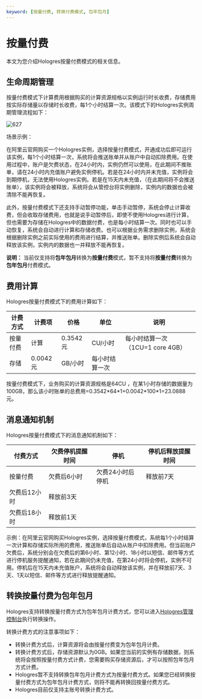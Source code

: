```yaml
---
keyword: [按量付费, 转换付费模式, 包年包月]
---
```


# 按量付费

本文为您介绍Hologres按量付费模式的相关信息。

## 生命周期管理

按量付费模式下计算费用根据购买的计算资源规格以实例运行时长收费，存储费用按实际存储量以存储时长收费，每1个小时结算一次。该模式下的Hologres实例周期管理流程如下：

![627](https://static-aliyun-doc.oss-cn-hangzhou.aliyuncs.com/assets/img/zh-CN/1748559951/p77369.png)

场景示例：

在阿里云官网购买一个Hologres实例，选择按量付费模式，开通成功后即可运行该实例，每1个小时结算一次，系统将会推送账单并从账户中自动扣除费用。在使用过程中，账户是欠费状态，在24小时内，实例仍然可以使用，在此期间不推账单，请在24小时内充值账户避免实例停机。若是在24小时内并未充值，实例将会到期停机，无法使用Hologres实例。若是在15天内未充值，（在此期间将不会推送账单），该实例将会被释放，系统将会从管控台将实例删除，实例内的数据也会被清除不能再恢复。

此外，按量付费模式下还支持手动暂停功能，单击手动暂停，系统会停止计算收费，但会收取存储费用，也就是说手动暂停后，即使不使用Hologres进行计算，但也需要为存储在Hologres中的数据付费，也是每小时结算一次。同时也可以手动恢复，系统会自动进行计算和存储收费。也可以根据业务需求删除实例，系统会根据删除实例之前实际使用的费用进行结算，并推送账单。删除实例后系统会自动释放该实例，实例内的数据也一并释放不能再恢复。

**说明：** 当前仅支持将**包年包月**转换为**按量付费**模式，暂不支持将**按量付费**转换为**包年包月**付费模式。

## 费用计算

Hologres按量付费模式下的费用计算如下：

|计费方式|计费项|价格|单位|说明|
|----|---|--|--|--|
|按量付费|计算|0.3542元|CU/小时|每小时结算一次（1CU=1 core 4GB）|
|存储|0.0042元|GB/小时|每小时结算一次|

按量付费模式下，业务购买的计算资源规格是64CU ，在某1小时存储的数据量为100GB，那么该小时账单的总费用=0.3542\*64\*1+0.0042\*100\*1=23.0888元。

## 消息通知机制

Hologres按量付费模式下的消息通知机制如下：

|付费方式|欠费停机提醒时间|停机|停机后释放提醒时间|
|----|--------|--|---------|
|按量付费|欠费后6小时|欠费24小时后停机|释放前7天|
|欠费后12小时|释放前3天|
|欠费后18小时|释放前1天|

示例：在阿里云官网购买Hologres实例，选择按量付费模式，系统每1个小时结算一次计算和存储实际所用的费用，推送账单后自动从账户中扣除费用。但当前账户欠费后，系统分别会在欠费后的第6小时、第12小时、18小时以短信、邮件等方式进行停机服务提醒通知，若在此期间仍未充值，在第24小时将会停机，实例不可用。停机后在15天内未充值账户，系统将会自动释放该实例，并在释放前7天、3天、1天以短信、邮件等方式进行释放提醒通知。

## 转换按量付费为包年包月

Hologres支持转换按量付费方式为包年包月计费方式，您可以进入[Hologres管理控制台](https://hologram.console.aliyun.com/#/instance)执行转换操作。

转换计费方式的注意事项如下：

-   转换计费方式后，计算资源将会由按量付费变为包年包月计费。
-   转换计费方式后，存储资源默认为0GB。如果您当前的实例有存储数据，则系统将会按照按量付费方式计费，您需要购买存储资源后，才可以按照包年包月方式计费。
-   Hologres暂不支持转换包年包月计费方式为按量付费方式。如果您已经转换按量付费方式为包年包月计费方式，则将不能再转换回按量付费方式。
-   Hologres目前仅支持主账号转换计费方式。

